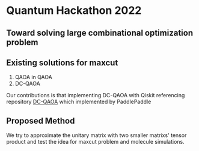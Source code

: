 # Quantum Hackathon 2022

## Toward solving large combinational optimization problem

## Existing solutions for maxcut
1. QAOA in QAOA
2. DC-QAOA

Our contributions is that implementing DC-QAOA with Qiskit referencing repository [DC-QAOA](https://github.com/PaddlePaddle/Quantum/blob/master/tutorials/combinatorial_optimization/DC-QAOA_CN.ipynb) which implemented by PaddlePaddle

## Proposed Method

We try to approximate the unitary matrix with two smaller matrixs' tensor product and test the idea for maxcut problem and molecule simulations.